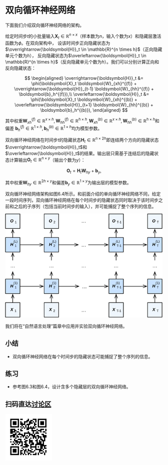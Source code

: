 # 双向循环神经网络

下面我们介绍双向循环神经网络的架构。

给定时间步$t$的小批量输入$\boldsymbol{X}_t \in \mathbb{R}^{n \times x}$（样本数为$n$，输入个数为$x$）和隐藏层激活函数为$\phi$。在双向架构中，
设该时间步正向隐藏状态为$\overrightarrow{\boldsymbol{H}}_t  \in \mathbb{R}^{n \times h}$（正向隐藏单元个数为$h$），
反向隐藏状态为$\overleftarrow{\boldsymbol{H}}_t  \in \mathbb{R}^{n \times h}$（反向隐藏单元个数为$h$）。我们可以分别计算正向和反向隐藏状态：

$$
\begin{aligned}
\overrightarrow{\boldsymbol{H}}_t &= \phi(\boldsymbol{X}_t \boldsymbol{W}_{xh}^{(f)} + \overrightarrow{\boldsymbol{H}}_{t-1} \boldsymbol{W}_{hh}^{(f)}  + \boldsymbol{b}_h^{(f)}),\\
\overleftarrow{\boldsymbol{H}}_t &= \phi(\boldsymbol{X}_t \boldsymbol{W}_{xh}^{(b)} + \overleftarrow{\boldsymbol{H}}_{t+1} \boldsymbol{W}_{hh}^{(b)}  + \boldsymbol{b}_h^{(b)}),
\end{aligned}
$$

其中权重$\boldsymbol{W}_{xh}^{(f)} \in \mathbb{R}^{x \times h}, \boldsymbol{W}_{hh}^{(f)} \in \mathbb{R}^{h \times h}, \boldsymbol{W}_{xh}^{(b)} \in \mathbb{R}^{x \times h}, \boldsymbol{W}_{hh}^{(b)} \in \mathbb{R}^{h \times h}$和偏差 $\boldsymbol{b}_h^{(f)} \in \mathbb{R}^{1 \times h}, \boldsymbol{b}_h^{(b)} \in \mathbb{R}^{1 \times h}$均为模型参数。

双向循环神经网络在时间步$t$的隐藏状态$\boldsymbol{H}_t \in \mathbb{R}^{n \times 2h}$即连结两个方向的隐藏状态$\overrightarrow{\boldsymbol{H}}_t$和$\overleftarrow{\boldsymbol{H}}_t$的结果。输出层只需基于连结后的隐藏状态计算输出$\boldsymbol{O}_t \in \mathbb{R}^{n \times y}$（输出个数为$y$）：

$$\boldsymbol{O}_t = \boldsymbol{H}_t \boldsymbol{W}_{hy} + \boldsymbol{b}_y,$$

其中权重$\boldsymbol{W}_{hy} \in \mathbb{R}^{2h \times y}$和偏差$\boldsymbol{b}_y \in \mathbb{R}^{1 \times y}$为输出层的模型参数。

双向循环神经网络架构如图6.4所示。和前面介绍的单向循环神经网络不同，给定一段时间序列，双向循环神经网络在每个时间步的隐藏状态同时取决于该时间步之前和之后的子序列（包括当前时间步的输入），并可能捕捉了整个序列的信息。

![双向循环神经网络架构。](../img/deep-rnn.svg)


我们将在“自然语言处理”篇章中应用并实验双向循环神经网络。


## 小结

* 双向循环神经网络在每个时间步的隐藏状态可能捕捉了整个序列的信息。


## 练习

* 参考图6.3和图6.4，设计含多个隐藏层的双向循环神经网络。


## 扫码直达[讨论区](https://discuss.gluon.ai/t/topic/6732)

![](../img/qr_bi-rnn.svg)
